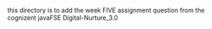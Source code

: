 this directory is to add the week FIVE assignment question from the cognizent javaFSE Digital-Nurture_3.0